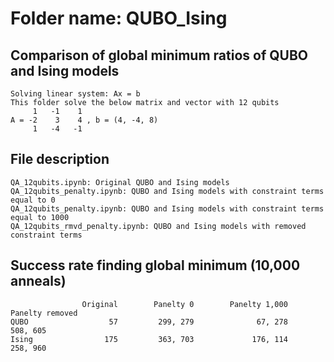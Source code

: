 # Folder name: QUBO_Ising 
## Comparison of global minimum ratios of QUBO and Ising models
```
Solving linear system: Ax = b
This folder solve the below matrix and vector with 12 qubits
     1   -1    1
A = -2    3    4 , b = (4, -4, 8)
     1   -4   -1
```

## File description
```
QA_12qubits.ipynb: Original QUBO and Ising models
QA_12qubits_penalty.ipynb: QUBO and Ising models with constraint terms equal to 0
QA_12qubits_penalty.ipynb: QUBO and Ising models with constraint terms equal to 1000
QA_12qubits_rmvd_penalty.ipynb: QUBO and Ising models with removed constraint terms
```

## Success rate finding global minimum (10,000 anneals)
```
                Original        Panelty 0        Panelty 1,000    Panelty removed
QUBO                  57         299, 279              67, 278           508, 605
Ising                175         363, 703             176, 114           258, 960
```
